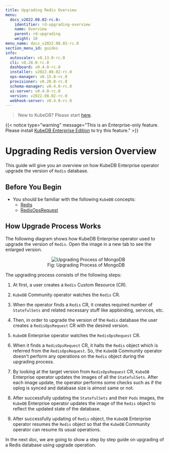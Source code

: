 ```yaml
---
title: Upgrading Redis Overview
menu:
  docs_v2022.08.02-rc.0:
    identifier: rd-upgrading-overview
    name: Overview
    parent: rd-upgrading
    weight: 10
menu_name: docs_v2022.08.02-rc.0
section_menu_id: guides
info:
  autoscaler: v0.13.0-rc.0
  cli: v0.28.0-rc.0
  dashboard: v0.4.0-rc.0
  installer: v2022.08.02-rc.0
  ops-manager: v0.15.0-rc.0
  provisioner: v0.28.0-rc.0
  schema-manager: v0.4.0-rc.0
  ui-server: v0.4.0-rc.0
  version: v2022.08.02-rc.0
  webhook-server: v0.4.0-rc.0
---
```


> New to KubeDB? Please start [here](/docs/v2022.08.02-rc.0/README).

{{< notice type="warning" message="This is an Enterprise-only feature. Please install [KubeDB Enterprise Edition](/docs/v2022.08.02-rc.0/setup/install/enterprise) to try this feature." >}}

# Upgrading Redis version Overview

This guide will give you an overview on how KubeDB Enterprise operator upgrade the version of `Redis` database.

## Before You Begin

- You should be familiar with the following `KubeDB` concepts:
  - [Redis](/docs/v2022.08.02-rc.0/guides/redis/concepts/redis)
  - [RedisOpsRequest](/docs/v2022.08.02-rc.0/guides/redis/concepts/opsrequest)

## How Upgrade Process Works

The following diagram shows how KubeDB Enterprise operator used to upgrade the version of `Redis`. Open the image in a new tab to see the enlarged version.

<figure align="center">
  <img alt="Upgrading Process of MongoDB" src="/docs/v2022.08.02-rc.0/images/day-2-operation/mongodb/mg-upgrading.svg">
<figcaption align="center">Fig: Upgrading Process of MongoDB</figcaption>
</figure>

The upgrading process consists of the following steps:

1. At first, a user creates a `Redis` Custom Resource (CR).

2. `KubeDB` Community operator watches the `Redis` CR.

3. When the operator finds a `Redis` CR, it creates required number of `StatefulSets` and related necessary stuff like appbinding, services, etc.

4. Then, in order to upgrade the version of the `Redis` database the user creates a `RedisOpsRequest` CR with the desired version.

5. `KubeDB` Enterprise operator watches the `RedisOpsRequest` CR.

6. When it finds a `RedisOpsRequest` CR, it halts the `Redis` object which is referred from the `RedisOpsRequest`. So, the `KubeDB` Community operator doesn't perform any operations on the `Redis` object during the upgrading process.  

7. By looking at the target version from `RedisOpsRequest` CR, `KubeDB` Enterprise operator updates the images of all the `StatefulSets`. After each image update, the operator performs some checks such as if the oplog is synced and database size is almost same or not.

8. After successfully updating the `StatefulSets` and their `Pods` images, the `KubeDB` Enterprise operator updates the image of the `Redis` object to reflect the updated state of the database.

9. After successfully updating of `Redis` object, the `KubeDB` Enterprise operator resumes the `Redis` object so that the `KubeDB` Community operator can resume its usual operations.

In the next doc, we are going to show a step by step guide on upgrading of a Redis database using upgrade operation.